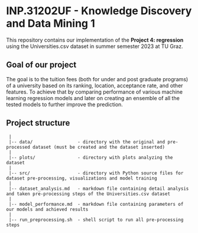 # INP.31202UF - Knowledge Discovery and Data Mining 1
This repository contains our implementation of the **Project 4: regression** using the Universities.csv dataset in summer semester 2023 at TU Graz.

## Goal of our project
The goal is to the tuition fees (both for under and post graduate programs) of a university based on its ranking, location, acceptance rate, and other features. To achieve that by comparing performance of various machine learning regression models and later on creating an ensemble of all the tested models to further improve the prediction.

## Project structure
```
 |
 |-- data/                 - directory with the original and pre-processed dataset (must be created and the dataset inserted)
 |
 |-- plots/                - directory with plots analyzing the dataset
 |
 |-- src/                  - directory with Python source files for dataset pre-processing, visualizations and model training
 |
 |-- dataset_analysis.md   - markdown file containing detail analysis and taken pre-processing steps of the Universities.csv dataset
 |
 |-- model_performance.md  - markdown file containing parameters of our models and achieved results
 |
 |-- run_preprocessing.sh  - shell script to run all pre-processing steps

```
